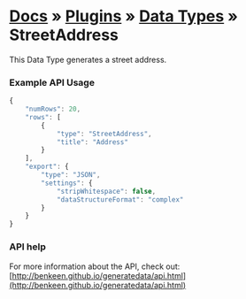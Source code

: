 # [Docs](../../../../../docs/README.md) &raquo; [Plugins](../../README.md) &raquo; [Data Types](../README.md) &raquo; StreetAddress

This Data Type generates a street address. 


### Example API Usage

```javascript
{
    "numRows": 20,
    "rows": [
        {
            "type": "StreetAddress",
            "title": "Address"
        }
    ],
    "export": {
        "type": "JSON",
        "settings": {
            "stripWhitespace": false,
            "dataStructureFormat": "complex"
        }
    }
}
```
 
### API help

For more information about the API, check out:
[http://benkeen.github.io/generatedata/api.html](http://benkeen.github.io/generatedata/api.html)
